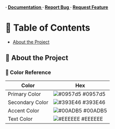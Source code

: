 <h4> <span> · </span> <a href="https://github.com/Chittu13/Chittu13/blob/master/README.md"> Documentation </a> <span> · </span> <a href="https://github.com/Chittu13/Chittu13/issues"> Report Bug </a> <span> · </span> <a href="https://github.com/Chittu13/Chittu13/issues"> Request Feature </a> </h4>


# :notebook_with_decorative_cover: Table of Contents

- [About the Project](#star2-about-the-project)


## :star2: About the Project

### :art: Color Reference
| Color | Hex |
| --------------- | ---------------------------------------------------------------- |
| Primary Color | ![#0957d5](https://via.placeholder.com/10/0957d5?text=+) #0957d5 |
| Secondary Color | ![#393E46](https://via.placeholder.com/10/393E46?text=+) #393E46 |
| Accent Color | ![#00ADB5](https://via.placeholder.com/10/00ADB5?text=+) #00ADB5 |
| Text Color | ![#EEEEEE](https://via.placeholder.com/10/EEEEEE?text=+) #EEEEEE |
